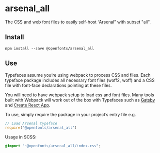 
# arsenal_all

The CSS and web font files to easily self-host “Arsenal” with subset "all".

## Install

`npm install --save @openfonts/arsenal_all`

## Use

Typefaces assume you’re using webpack to process CSS and files. Each typeface
package includes all necessary font files (woff2, woff) and a CSS file with
font-face declarations pointing at these files.

You will need to have webpack setup to load css and font files. Many tools built
with Webpack will work out of the box with Typefaces such as [Gatsby](https://github.com/gatsbyjs/gatsby)
and [Create React App](https://github.com/facebookincubator/create-react-app).

To use, simply require the package in your project’s entry file e.g.

```javascript
// Load Arsenal typeface
require('@openfonts/arsenal_all')
```

Usage in SCSS:
```scss
@import "~@openfonts/arsenal_all/index.css";
```
